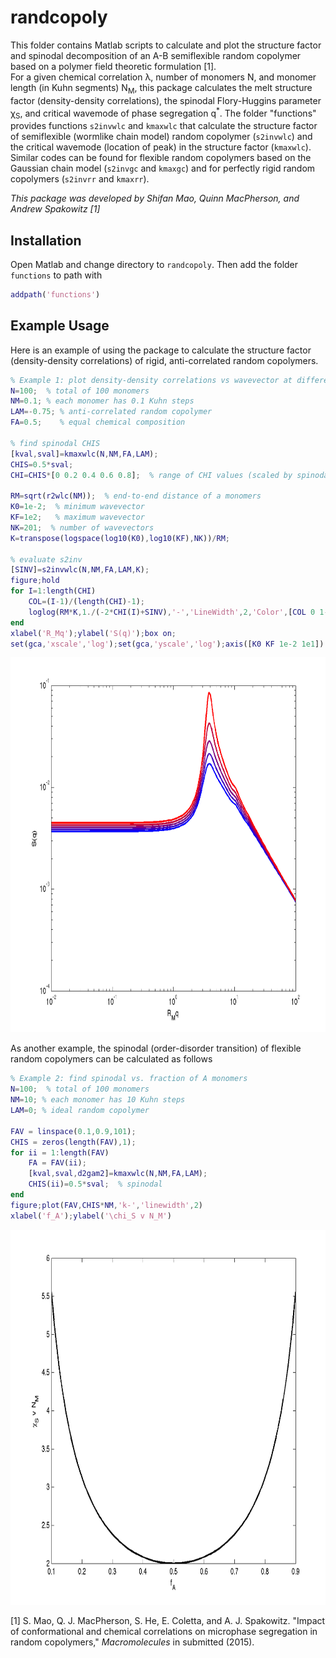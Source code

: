 randcopoly
=======================================

This folder contains Matlab scripts to calculate and plot the 
structure factor and spinodal decomposition of an A-B semiflexible random copolymer based
on a polymer field theoretic formulation [1].  
For a given 
chemical correlation λ, number of monomers N, and monomer length (in Kuhn segments) N<sub>M</sub>, 
this package calculates the melt
structure factor (density-density correlations), 
the spinodal Flory-Huggins parameter χ<sub>S</sub>, 
and critical wavemode of phase segregation q<sup>*</sup>.
The folder "functions" provides functions `s2invwlc` and `kmaxwlc` that 
calculate the structure factor of semiflexible (wormlike chain model) random
copolymer (`s2invwlc`) and the critical wavemode (location of peak) in the structure factor (`kmaxwlc`). 
Similar codes
can be found for flexible random copolymers based on the Gaussian chain model (`s2invgc` and `kmaxgc`) 
and for perfectly rigid random copolymers (`s2invrr` and `kmaxrr`).
<!--See the "README" file for further details.-->

<!--This is a package that uses polymer field theory to find phase behavior of random copolymers melt.-->
<!--The polymers are modeled as wormlike chains.-->
<!--Given chemical correlation \lambda, number of monomers N, and monomer rigidity NM, it calculates the melt-->
<!--* structure factor (density-density correlations)-->
<!--* phase transition Flory-Huggins paramter-->
<!--* critical wavemode of phase segregation-->

<!--The package provides two of functions `s2invwlc()` and `kmaxwlc()`.-->
<!--`s2invwlc()` calculates the structure factor of semiflexible random copolymers in the homogeneous phase.-->
<!--`kmaxwlc()` finds the critical wavemode (location of peak) in the structure factor.-->
<!--Similar codes can be found for random copolymers with Gaussian chain model (`s2invgc()` and `kmaxgc()`) and perfectly rigid rod (`s2invrr()` and `kmaxrr()`).-->

*This package was developed by Shifan Mao, Quinn MacPherson, and Andrew Spakowitz* <cite>[1]</cite>

Installation
--------------
Open Matlab and change directory to `randcopoly`. Then add the folder `functions` to path with
``` matlab
addpath('functions')
```

Example Usage
--------------
Here is an example of using the package to calculate the structure factor (density-density correlations) of rigid, anti-correlated random copolymers.

``` matlab
% Example 1: plot density-density correlations vs wavevector at different CHI
N=100;  % total of 100 monomers
NM=0.1; % each monomer has 0.1 Kuhn steps
LAM=-0.75; % anti-correlated random copolymer
FA=0.5;    % equal chemical composition

% find spinodal CHIS
[kval,sval]=kmaxwlc(N,NM,FA,LAM);
CHIS=0.5*sval;
CHI=CHIS*[0 0.2 0.4 0.6 0.8];  % range of CHI values (scaled by spinodal)

RM=sqrt(r2wlc(NM));  % end-to-end distance of a monomers
K0=1e-2;  % minimum wavevector
KF=1e2;   % maximum wavevector
NK=201;  % number of wavevectors
K=transpose(logspace(log10(K0),log10(KF),NK))/RM;

% evaluate s2inv
[SINV]=s2invwlc(N,NM,FA,LAM,K);
figure;hold
for I=1:length(CHI)
    COL=(I-1)/(length(CHI)-1);
    loglog(RM*K,1./(-2*CHI(I)+SINV),'-','LineWidth',2,'Color',[COL 0 1-COL])
end
xlabel('R_Mq');ylabel('S(q)');box on;
set(gca,'xscale','log');set(gca,'yscale','log');axis([K0 KF 1e-2 1e1])
```
<img src="./example_figures/example1.png" width="800" height="600" />

As another example, the spinodal (order-disorder transition) of flexible random copolymers can be calculated as follows

``` matlab
% Example 2: find spinodal vs. fraction of A monomers
N=100;  % total of 100 monomers
NM=10; % each monomer has 10 Kuhn steps
LAM=0; % ideal random copolymer

FAV = linspace(0.1,0.9,101);
CHIS = zeros(length(FAV),1);
for ii = 1:length(FAV)
    FA = FAV(ii);
    [kval,sval,d2gam2]=kmaxwlc(N,NM,FA,LAM);
    CHIS(ii)=0.5*sval;  % spinodal
end
figure;plot(FAV,CHIS*NM,'k-','linewidth',2)
xlabel('f_A');ylabel('\chi_S v N_M')
```
<img src="./example_figures/example2.png" width="800" height="600" />

[1] S. Mao, Q. J. MacPherson, S. He, E. Coletta, and A. J. Spakowitz. "Impact of conformational and chemical correlations on microphase segregation in random copolymers," *Macromolecules* in submitted (2015). 